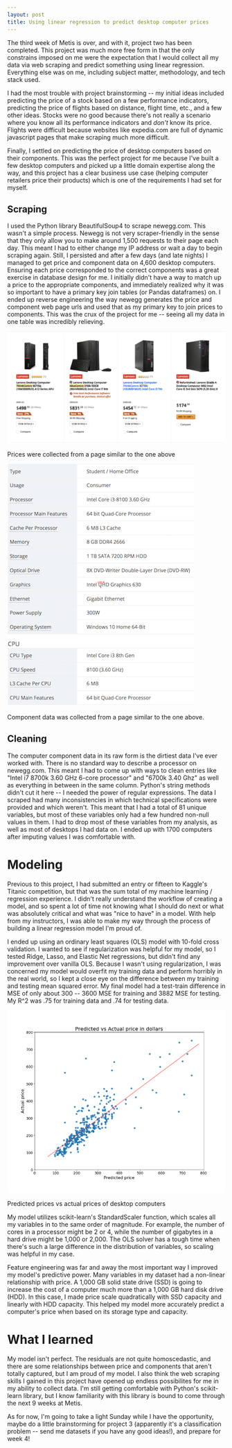 ```yaml
---
layout: post
title: Using linear regression to predict desktop computer prices
--- 
```


The third week of Metis is over, and with it, project two has been completed. This project was much more free form in that the only constrains imposed on me were the expectation that I would collect all my data via web scraping and predict something using linear regression. Everything else was on me, including subject matter, methodology, and tech stack used. 

I had the most trouble with project brainstorming -- my initial ideas included predicting the price of a stock based on a few performance indicators, predicting the price of flights based on distance, flight time, etc., and a few other ideas. Stocks were no good because there's not really a scenario where you know all its performance indicators and *don't* know its price. Flights were difficult because websites like expedia.com are full of dynamic javascript pages that make scraping much more difficult.

Finally, I settled on predicting the price of desktop computers based on their components. This was the perfect project for me because I've built a few desktop computers and picked up a little domain expertise along the way, and this project has a clear business use case (helping computer retailers price their products) which is one of the requirements I had set for myself.

## Scraping

I used the Python library BeautifulSoup4 to scrape newegg.com. This wasn't a simple process. Newegg is not very scraper-friendly in the sense that they only allow you to make around 1,500 requests to their page each day. This meant I had to either change my IP address or wait a day to begin scraping again. Still, I persisted and after a few days (and late nights) I managed to get price and component data on 4,600 desktop computers. Ensuring each price corresponded to the correct components was a great exercise in database design for me. I initially didn't have a way to match up a price to the appropriate components, and immediately realized why it was so important to have a primary key join tables (or Pandas dataframes) on. I ended up reverse engineering the way newegg generates the price and component web page urls and used that as my primary key to join prices to components. This was the crux of the project for me -- seeing all my data in one table was incredibly relieving.

![Price page](/images/newegg-prices.png)

Prices were collected from a page similar to the one above



![Component page](/images/components-resized.png)

Component data was collected from a page similar to the one above.



## Cleaning

The computer component data in its raw form is the dirtiest data I've ever worked with. There is no standard way to describe a processor on newegg.com. This meant I had to come up with ways to clean entries like "Intel i7 8700k 3.60 GHz 6-core processor" and "6700k 3.40 Ghz" as well as everything in between in the same column. Python's string methods didn't cut it here -- I needed the power of regular expressions. The data I scraped had many inconsistencies in which technical specifications were provided and which weren't. This meant that I had a total of 81 unique variables, but most of these variables only had a few hundred non-null values in them. I had to drop most of these variables from my analysis, as well as most of desktops I had data on. I ended up with 1700 computers after imputing values I was comfortable with.

# Modeling

Previous to this project, I had submitted an entry or fifteen to Kaggle's Titanic competition, but that was the sum total of my machine learning / regression experience. I didn't really understand the workflow of creating a model, and so spent a lot of time not knowing what I should do next or what was absolutely critical and what was "nice to have" in a model. With help from my instructors, I was able to make my way through the process of building a linear regression model I'm proud of. 

I ended up using an ordinary least squares (OLS) model with 10-fold cross validation. I wanted to see if regularization was helpful for my model, so I tested Ridge, Lasso, and Elastic Net regressions, but didn't find any improvement over vanilla OLS. Because I wasn't using regularization, I was concerned my model would overfit my training data and perform horribly in the real world, so I kept a close eye on the difference between my training and testing mean squared error. My final model had a test-train difference in MSE of only about 300 -- 3600 MSE for training and 3882 MSE for testing. My R^2 was .75 for training data and .74 for testing data. 

![results](/images/pred_actual_log.png)

Predicted prices vs actual prices of desktop computers

My model utilizes scikit-learn's StandardScaler function, which scales all my variables in to the same order of magnitude. For example, the number of cores in a processor might be 2 or 4, while the number of gigabytes in a hard drive might be 1,000 or 2,000. The OLS solver has a tough time when there's such a large difference in the distribution of variables, so scaling was helpful in my case. 

Feature engineering was far and away the most important way I improved my model's predictive power. Many variables in my dataset had a non-linear relationship with price. A 1,000 GB solid state drive (SSD) is going to increase the cost of a computer much more than a 1,000 GB hard disk drive (HDD). In this case, I made price scale quadratically with SSD capacity and linearly with HDD capacity. This helped my model more accurately predict a computer's price when based on its storage type and capacity. 

# What I learned

My model isn't perfect. The residuals are not quite homoscedastic, and there are some relationships between price and components that aren't totally captured, but I am proud of my model. I also think the web scraping skills I gained in this project have opened up endless possibilites for me in my ability to collect data. I'm still getting comfortable with Python's scikit-learn library, but I know familiarity with this library is bound to come through the next 9 weeks at Metis. 

As for now, I'm going to take a light Sunday while I have the opportunity, maybe do a little brainstorming for project 3 (apparently it's a classification problem -- send me datasets if you have any good ideas!), and prepare for week 4!